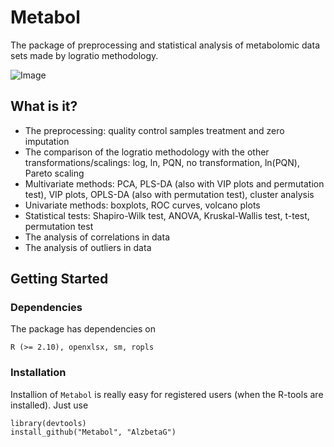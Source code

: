 # Metabol
The package of preprocessing and statistical analysis of metabolomic data sets made by logratio methodology.

![Image](https://zenodo.org/badge/188906403.svg)

What is it?
-----------

- The preprocessing: quality control samples treatment and zero imputation
- The comparison of the logratio methodology with the other transformations/scalings: log, ln, PQN, no transformation, ln(PQN), Pareto 
scaling
- Multivariate methods: PCA, PLS-DA (also with VIP plots and permutation test), VIP plots, OPLS-DA (also with permutation test), cluster analysis
- Univariate methods: boxplots, ROC curves, volcano plots
- Statistical tests: Shapiro-Wilk test, ANOVA, Kruskal-Wallis test, t-test, permutation test 
- The analysis of correlations in data
- The analysis of outliers in data

Getting Started
---------------

### Dependencies

The package has dependencies on 

	R (>= 2.10), openxlsx, sm, ropls

### Installation

Installion of `Metabol` is really easy for registered users (when the R-tools are installed). Just use 

    library(devtools)
    install_github("Metabol", "AlzbetaG")
